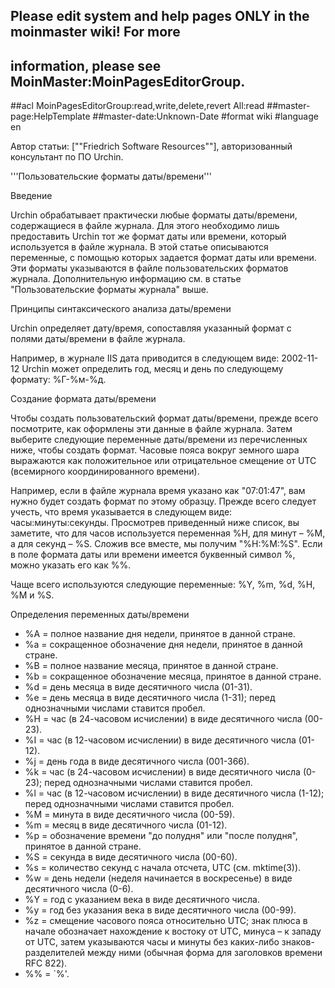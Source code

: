 ## Please edit system and help pages ONLY in the moinmaster wiki! For more
## information, please see MoinMaster:MoinPagesEditorGroup.
##acl MoinPagesEditorGroup:read,write,delete,revert All:read
##master-page:HelpTemplate
##master-date:Unknown-Date
#format wiki
#language en


Автор статьи: [""Friedrich Software Resources""], авторизованный консультант по ПО Urchin.

'''Пользовательские форматы даты/времени'''


Введение

Urchin обрабатывает практически любые форматы даты/времени, содержащиеся в файле журнала. Для этого необходимо лишь предоставить Urchin тот же формат даты или времени, который используется в файле журнала. В этой статье описываются переменные, с помощью которых задается формат даты или времени. Эти форматы указываются в файле пользовательских форматов журнала. Дополнительную информацию см. в статье "Пользовательские форматы журнала" выше.

Принципы синтаксического анализа даты/времени

Urchin определяет дату/время, сопоставляя указанный формат с полями даты/времени в файле журнала.

Например, в журнале IIS дата приводится в следующем виде:
2002-11-12
Urchin может определить год, месяц и день по следующему формату:
%Г-%м-%д.

Создание формата даты/времени

Чтобы создать пользовательский формат даты/времени, прежде всего посмотрите, как оформлены эти данные в файле журнала. Затем выберите следующие переменные даты/времени из перечисленных ниже, чтобы создать формат. Часовые пояса вокруг земного шара выражаются как положительное или отрицательное смещение от UTC (всемирного координированного времени).

Например, если в файле журнала время указано как "07:01:47", вам нужно будет создать формат по этому образцу. Прежде всего следует учесть, что время указывается в следующем виде: часы:минуты:секунды. Просмотрев приведенный ниже список, вы заметите, что для часов используется переменная %H, для минут – %M, а для секунд – %S. Сложив все вместе, мы получим "%H:%M:%S". Если в поле формата даты или времени имеется буквенный символ %, можно указать его как %%.

Чаще всего используются следующие переменные: %Y, %m, %d, %H, %M и %S.

Определения переменных даты/времени

  * %A = полное название дня недели, принятое в данной стране.
  * %a = сокращенное обозначение дня недели, принятое в данной стране.
  * %B = полное название месяца, принятое в данной стране.
  * %b = сокращенное обозначение месяца, принятое в данной стране.
  * %d = день месяца в виде десятичного числа (01-31).
  * %e = день месяца в виде десятичного числа (1-31); перед однозначными числами ставится пробел.
  * %H = час (в 24-часовом исчислении) в виде десятичного числа (00-23).
  * %I = час (в 12-часовом исчислении) в виде десятичного числа (01-12).
  * %j = день года в виде десятичного числа (001-366).
  * %k = час (в 24-часовом исчислении) в виде десятичного числа (0-23); перед однозначными числами ставится пробел.
  * %l = час (в 12-часовом исчислении) в виде десятичного числа (1-12); перед однозначными числами ставится пробел.
  * %M = минута в виде десятичного числа (00-59).
  * %m = месяц в виде десятичного числа (01-12).
  * %p = обозначение времени "до полудня" или "после полудня", принятое в данной стране.
  * %S = секунда в виде десятичного числа (00-60).
  * %s = количество секунд с начала отсчета, UTC (см. mktime(3)).
  * %w = день недели (неделя начинается в воскресенье) в виде десятичного числа (0-6).
  * %Y = год с указанием века в виде десятичного числа.
  * %y = год без указания века в виде десятичного числа (00-99).
  * %z = смещение часового пояса относительно UTC; знак плюса в начале обозначает нахождение к востоку от UTC, минуса – к западу от UTC, затем указываются часы и минуты без каких-либо знаков-разделителей между ними (обычная форма для заголовков времени RFC 822).
  * %% = `%'.
